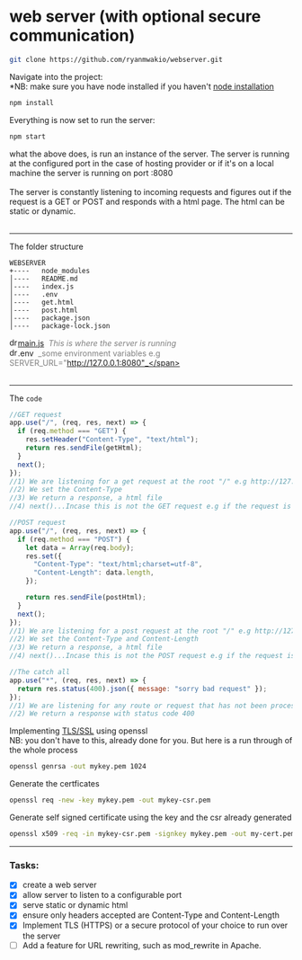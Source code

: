 # web server (with optional secure communication)

```bash
git clone https://github.com/ryanmwakio/webserver.git
```

Navigate into the project:<br/>
\*NB: make sure you have node installed if you haven't [node installation](https://nodejs.org/en/download/ "installation instructions")

```bash
npm install
```

Everything is now set to run the server:

```bash
npm start
```

what the above does, is run an instance of the server. The server is running at the configured port in the case of hosting provider or if it's on a local machine the server is running on port :8080<br/><br/>
The server is constantly listening to incoming requests and figures out if the request is a GET or POST and responds with a html page. The html can be static or dynamic.<br/><br/>

---

<span>The folder structure</span><br>

```
WEBSERVER
+----   node_modules
│----   README.md
│----   index.js
│----   .env
│----   get.html
│----   post.html
│----   package.json
│----   package-lock.json
```

<img src="https://img.icons8.com/fluency/48/000000/file.png" alt="drawing" width="15"/>[main.js](https://github.com/ryanmwakio/webserver/blob/master/index.js) <span style="color:grey">&nbsp;_This is where the server is running_</span><br/>
<img src="https://img.icons8.com/fluency/48/000000/file.png" alt="drawing" width="15"/>.env <span style="color:grey">&nbsp;_some environment variables e.g SERVER_URL="http://127.0.0.1:8080"_</span><br><br>

---

The `code`

```javascript
//GET request
app.use("/", (req, res, next) => {
  if (req.method === "GET") {
    res.setHeader("Content-Type", "text/html");
    return res.sendFile(getHtml);
  }
  next();
});
//1) We are listening for a get request at the root "/" e.g http://127.0.0.1:8080/
//2) We set the Content-Type
//3) We return a response, a html file
//4) next()...Incase this is not the GET request e.g if the request is a POST, then we funnel it to the next request middleware
```

```javascript
//POST request
app.use("/", (req, res, next) => {
  if (req.method === "POST") {
    let data = Array(req.body);
    res.set({
      "Content-Type": "text/html;charset=utf-8",
      "Content-Length": data.length,
    });

    return res.sendFile(postHtml);
  }
  next();
});
//1) We are listening for a post request at the root "/" e.g http://127.0.0.1:8080/
//2) We set the Content-Type and Content-Length
//3) We return a response, a html file
//4) next()...Incase this is not the POST request e.g if the request is a PUT/PATCH/DELETE, then we funnel it to the next request middleware
```

```javascript
//The catch all
app.use("*", (req, res, next) => {
  return res.status(400).json({ message: "sorry bad request" });
});
//1) We are listening for any route or request that has not been processed
//2) We return a response with status code 400
```

Implementing [TLS/SSL](https://www.openssl.org) using openssl <br>
NB: you don't have to this, already done for you. But here is a run through of the whole process

```bash
openssl genrsa -out mykey.pem 1024
```

Generate the certficates

```bash
openssl req -new -key mykey.pem -out mykey-csr.pem
```

Generate self signed certificate using the key and the csr already generated

```bash
openssl x509 -req -in mykey-csr.pem -signkey mykey.pem -out my-cert.pem
```

---

### Tasks:

- [x] create a web server
- [x] allow server to listen to a configurable port
- [x] serve static or dynamic html
- [x] ensure only headers accepted are Content-Type and Content-Length
- [x] Implement TLS (HTTPS) or a secure protocol of your choice to run over the server
- [ ] Add a feature for URL rewriting, such as mod_rewrite in Apache.
